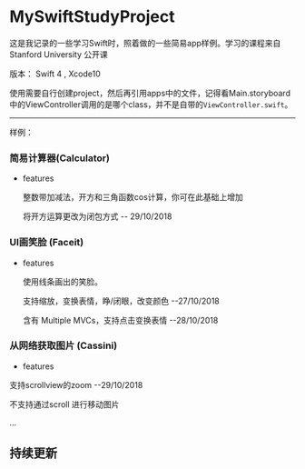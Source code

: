 # MySwiftStudyProject

这是我记录的一些学习Swift时，照着做的一些简易app样例。学习的课程来自 Stanford University 公开课

版本： Swift 4 , Xcode10

使用需要自行创建project，然后再引用apps中的文件，记得看Main.storyboard中的ViewController调用的是哪个class，并不是自带的` ViewController.swift `。

---
样例：
### 简易计算器(Calculator)
+ features

  整数带加减法，开方和三角函数cos计算，你可在此基础上增加
  
  将开方运算更改为闭包方式  -- 29/10/2018
 
### UI画笑脸  (Faceit)
+ features

  使用线条画出的笑脸。
 
  支持缩放，变换表情，睁/闭眼，改变颜色  --27/10/2018
 
  含有 Multiple MVCs，支持点击变换表情  --28/10/2018
 
### 从网络获取图片 (Cassini)
+ features

 支持scrollview的zoom --29/10/2018
 
 不支持通过scroll 进行移动图片

...

持续更新
---


